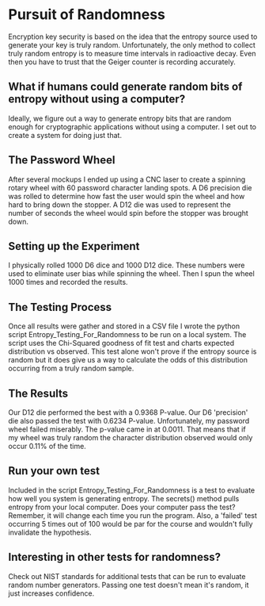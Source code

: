 # Pursuit of Randomness

Encryption key security is based on the idea that the entropy source used to
generate your key is truly random. Unfortunately, the only method to collect truly
random entropy is to measure time intervals in radioactive decay.
Even then you have to trust that the Geiger counter is recording accurately.

## What if humans could generate random bits of entropy without using a computer?
Ideally, we figure out a way to generate entropy bits that are random
enough for cryptographic applications without using a computer.
I set out to create a system for doing just that.

## The Password Wheel

After several mockups I ended up using a CNC laser to create a spinning rotary
wheel with 60 password character landing spots. A D6 precision die was rolled to
determine how fast the user would spin the wheel and how hard to bring down the
stopper. A D12 die was used to represent the number of seconds the wheel would
spin before the stopper was brought down.

## Setting up the Experiment
I physically rolled 1000 D6 dice and 1000 D12 dice. These numbers were used to
eliminate user bias while spinning the wheel. Then I spun the wheel 1000 times and
recorded the results.

## The Testing Process
Once all results were gather and stored in a CSV file I wrote the python script
Entropy_Testing_For_Randomness to be run on a local system. The script uses the
Chi-Squared goodness of fit test and charts expected distribution vs observed.
This test alone won't prove if the entropy source is random but it does give us
a way to calculate the odds of this distribution occurring from a truly random sample.

## The Results
Our D12 die performed the best with a 0.9368 P-value. Our D6 'precision' die
also passed the test with 0.6234 P-value. Unfortunately, my password wheel
failed miserably. The p-value came in at 0.0011. That means that if my wheel was
truly random the character distribution observed would only occur 0.11% of the time.

## Run your own test
Included in the script Entropy_Testing_For_Randomness is a test to evaluate how
well you system is generating entropy. The secrets() method pulls entropy from
your local computer. Does your computer pass the test? Remember, it will change
each time you run the program. Also, a 'failed' test occurring 5 times out of 100
would be par for the course and wouldn't fully invalidate the hypothesis.

## Interesting in other tests for randomness?
Check out NIST standards for additional tests that can be run to evaluate
random number generators. Passing one test doesn't mean it's random, it just increases confidence.
